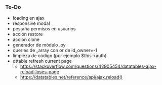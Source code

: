 ### To-Do
- loading en ajax
- responsive modal
- pestaña permisos en usuarios
- accion restore
- accion clone
- generador de módulo .py
- queries de _array con or de id_owner=-1
- limpieza de código (por ejemplo $this->auth)
- dttable refresh current page
    - https://stackoverflow.com/questions/42905454/datatables-ajax-reload-loses-page
    - https://datatables.net/reference/api/ajax.reload()